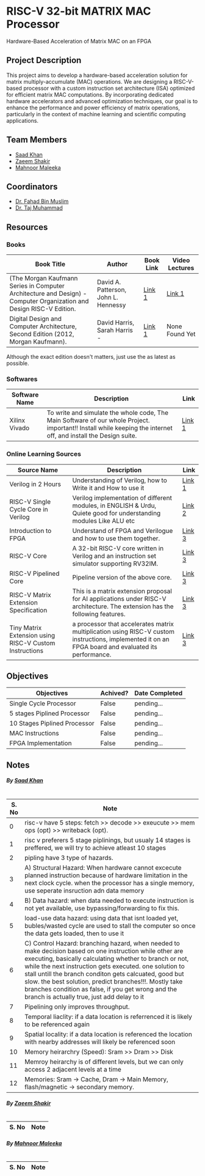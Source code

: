 # RISC-V 32-bit MATRIX MAC Processor

Hardware-Based Acceleration of Matrix MAC on an FPGA

## Project Description

This project aims to develop a hardware-based acceleration solution for matrix multiply-accumulate (MAC) operations. We are designing a RISC-V-based processor with a custom instruction set architecture (ISA) optimized for efficient matrix MAC computations. By incorporating dedicated hardware accelerators and advanced optimization techniques, our goal is to enhance the performance and power efficiency of matrix operations, particularly in the context of machine learning and scientific computing applications.

## Team Members

- [Saad Khan](https://www.linkedin.com/in/saad-k-7aba04138/)
- [Zaeem Shakir](https://www.linkedin.com/in/syed-zaeem-shakir-85b82125b/)
- [Mahnoor Maleeka](https://www.linkedin.com/in/mahnoor-maleeka/)


## Coordinators

- [Dr. Fahad Bin Muslim](https://www.linkedin.com/in/fahadbinmuslim/)
- [Dr. Taj Muhammad](https://www.linkedin.com/in/taj-muhammad-khan-6a1833281/)

## Resources

### Books

| Book Title | Author | Book Link | Video Lectures |
|------------|--------|------|------|
| (The Morgan Kaufmann Series in Computer Architecture and Design) - Computer Organization and Design RISC-V Edition.     |  David A. Patterson, John L. Hennessy | [Link 1](https://libgen.is/book/index.php?md5=373C67B0C5E22C9B92B1D8FACDC47E68) | [Link 1](https://youtube.com/playlist?list=PLOVoOfrWyZkek19Z0KoK0TBRdN2cy92ER) |
| Digital Design and Computer Architecture, Second Edition (2012, Morgan Kaufmann).     | David Harris, Sarah Harris -  | [Link 1](https://libgen.is/book/index.php?md5=A0759FE57A183C40967F5C563082581D) | None Found Yet |

Although the exact edition doesn't matters, just use the as latest as possible.


### Softwares

| Software Name | Description | Link |
|-------------|-------------|------|
| Xilinx Vivado | To write and simulate the whole code, The Main Software of our whole Project. important!! Install while keeping the internet off, and install the Design suite.  | [Link 1](https://getintopc.com/softwares/design/xilinx-vivado-design-suite-2018-free-download/) |


### Online Learning Sources

| Source Name | Description | Link |
|-------------|-------------|------|
| Verilog in 2 Hours    | Understanding of Verilog, how to Write it and How to use it | [Link 1](https://youtu.be/nblGw37Fv8A) 
| RISC-V Single Cycle Core in Verilog    | Verilog implementation of different modules, in ENGLISH & Urdu, Quiete good for understanding modules Like ALU etc  | [Link 2](https://youtube.com/playlist?list=PL5AmAh9QoSK7Fwk9vOJu-3VqBng_HjGFc) |
| Introduction to FPGA    | Understand of FPGA and Verilogue and how to use them together. | [Link 3](https://youtu.be/lLg1AgA2Xoo) |
| RISC-V Core | A 32-bit RISC-V core written in Verilog and an instruction set simulator supporting RV32IM. | [Link 3](https://github.com/ultraembedded/riscv)
| RISC-V Pipelined Core | Pipeline version of the above core. | [Link 3](https://github.com/ultraembedded/biriscv)
| RISC-V Matrix Extension Specification | This is a matrix extension proposal for AI applications under RISC-V architecture. The extension has the following features. | [Link 3](https://github.com/T-head-Semi/riscv-matrix-extension-spec) |
| Tiny Matrix Extension using RISC-V Custom Instructions | a processor that accelerates matrix multiplication using RISC-V custom instructions, implemented it on an FPGA board and evaluated its performance. | [Link 3](https://www.luffca.com/2022/09/tiny-matrix-extension/)
## Objectives


| Objectives | Achived? | Date Completed |
|-------------------|------|------|
| Single Cycle Processor    | False | pending... |
| 5 stages Piplined Processor    | False | pending... |
| 10 Stages Piplined Processor    | False | pending... |
|MAC Instructions | False | pending... |
|FPGA Implementation| False | pending... |


## Notes

##### By [Saad Khan](https://www.linkedin.com/in/saad-k-7aba04138/)
#
#


| S. No | Note |
|--------|----------------------------------|
0| risc-v have 5 steps: fetch >> decode >> exeucute >> mem ops (opt) >> writeback  (opt).|
1|risc v preferers 5 stage piplinings, but usualy 14 stages is preffered, we will try to achieve atleast 10 stages |
2|pipling have 3 type of hazards.|
3|A) Structural Hazard: When hardware cannot excecute planned instruction because of hardware limitation in the next clock cycle. when the processor has a single memory, use seperate insruction adn data memory|
4|B) Data hazard: when data needed to execute instruction is not yet available, use bypassing/forwarding to fix this.|
5|load-use data hazard: using data that isnt loaded yet, bubles/wasted cycle are used to stall the computer so once the data gets loaded, then to use it|
6|C) Control Hazard: branching hazard, when needed to make decision based on one instruction while other are executing, basically calculating whether to branch or not, while the next instruction gets executed. one solution to stall untill the branch conditon gets calcuated, good but slow. the best solution, predict branches!!!. Mostly take branches condition  as false, if you get wrong and the branch is actually true, just add delay to it|
7|Pipelining only improves throughput.|
8|Temporal liaclity: if a data location is referrenced it is likely to be referenced again|
9|Spatial locality: if a data location is referenced the location with nearby addresses will likely be referenced soon|
10| Memory heirarchry (Speed): Sram >> Dram >> Disk |
11|Memroy heirarchy is of different levels, but we can only access 2 adjacent levels at a time|
12|Memories:  Sram -> Cache, Dram -> Main Memory, flash/magnetic -> secondary memory. |

##### By [Zaeem Shakir](https://www.linkedin.com/in/syed-zaeem-shakir-85b82125b/)
#
#
| S. No | Note |
|--------|----------------------------------|

##### By [Mahnoor Maleeka](https://www.linkedin.com/in/mahnoor-maleeka/)
#
#
| S. No | Note |
|--------|----------------------------------|







